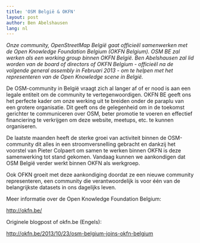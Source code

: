 ```yaml
---
title: 'OSM België & OKFN'
layout: post
author: Ben Abelshausen
lang: nl
---
```


_Onze community, OpenStreetMap België gaat officieël samenwerken met de Open Knowledge Foundation Belgium (OKFN Belgium). OSM BE zal werken als een working group binnen OKFN België. Ben Abelshausen zal lid worden van de board of directors of OKFN Belgium - officieël na de volgende general assembly in Februari 2013 - om te helpen met het representeren van de Open Knowledge scene in België._

De OSM-community in België vraagt zich al langer af of er nood is aan een legale entiteit om de community te vertegenwoordigen. OKFN BE geeft ons het perfecte kader om onze werking uit te breiden onder de paraplu van een grotere organisatie. Dit geeft ons de gelegenheid om in de toekomst gerichter te communiceren over OSM, beter promotie te voeren en effectief financiering te verkrijgen om deze website, meetups, etc. te kunnen organiseren.

De laatste maanden heeft de sterke groei van activiteit binnen de OSM-community dit alles in een stroomversnelling gebracht en dankzij het voorstel van Pieter Colpaert om samen te werken binnen OKFN is deze samenwerking tot stand gekomen. Vandaag kunnen we aankondigen dat OSM België verder werkt binnen OKFN als werkgroep.

Ook OFKN groeit met deze aankondiging doordat ze een nieuwe community representeren, een community die verantwoordelijk is voor één van de belangrijkste datasets in ons dagelijks leven.

Meer informatie over de Open Knowledge Foundation Belgium:

<a href="http://okfn.be/">http://okfn.be/</a>

Originele blogpost of okfn.be (Engels):

<a href="http://okfn.be/2013/10/23/osm-belgium-joins-okfn-belgium">http://okfn.be/2013/10/23/osm-belgium-joins-okfn-belgium<a/>
